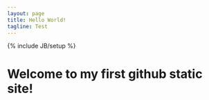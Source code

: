 ```yaml
---
layout: page
title: Hello World!
tagline: Test
---
```

{% include JB/setup %}

# Welcome to my first github static site!
